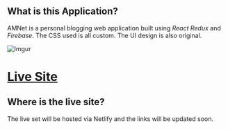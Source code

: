 
## What is this Application?
AMNet is a personal blogging web application built using  *React* *Redux* and *Firebase*. The CSS used is all custom. The UI design is also original. 

![Imgur](https://imgur.com/z5ydK8F)

# [Live Site](https://aniruddh-mukherjee.github.io/amnet/)
## Where is the live site? 
The live set  will be hosted via Netlify and the links  will be updated soon.  